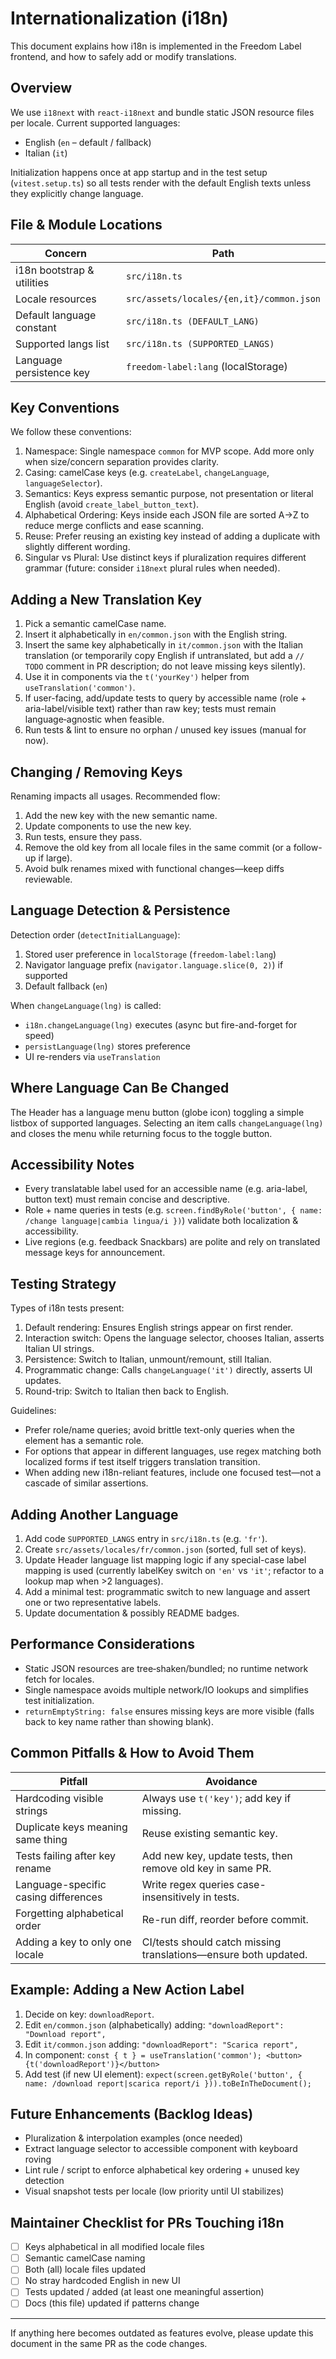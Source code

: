 # Internationalization (i18n)

This document explains how i18n is implemented in the Freedom Label frontend, and how to safely add or modify translations.

## Overview

We use `i18next` with `react-i18next` and bundle static JSON resource files per locale. Current supported languages:

- English (`en` – default / fallback)
- Italian (`it`)

Initialization happens once at app startup and in the test setup (`vitest.setup.ts`) so all tests render with the default English texts unless they explicitly change language.

## File & Module Locations

| Concern                    | Path                                     |
| -------------------------- | ---------------------------------------- |
| i18n bootstrap & utilities | `src/i18n.ts`                            |
| Locale resources           | `src/assets/locales/{en,it}/common.json` |
| Default language constant  | `src/i18n.ts (DEFAULT_LANG)`             |
| Supported langs list       | `src/i18n.ts (SUPPORTED_LANGS)`          |
| Language persistence key   | `freedom-label:lang` (localStorage)      |

## Key Conventions

We follow these conventions:

1. Namespace: Single namespace `common` for MVP scope. Add more only when size/concern separation provides clarity.
2. Casing: camelCase keys (e.g. `createLabel`, `changeLanguage`, `languageSelector`).
3. Semantics: Keys express semantic purpose, not presentation or literal English (avoid `create_label_button_text`).
4. Alphabetical Ordering: Keys inside each JSON file are sorted A→Z to reduce merge conflicts and ease scanning.
5. Reuse: Prefer reusing an existing key instead of adding a duplicate with slightly different wording.
6. Singular vs Plural: Use distinct keys if pluralization requires different grammar (future: consider `i18next` plural rules when needed).

## Adding a New Translation Key

1. Pick a semantic camelCase name.
2. Insert it alphabetically in `en/common.json` with the English string.
3. Insert the same key alphabetically in `it/common.json` with the Italian translation (or temporarily copy English if untranslated, but add a `// TODO` comment in PR description; do not leave missing keys silently).
4. Use it in components via the `t('yourKey')` helper from `useTranslation('common')`.
5. If user-facing, add/update tests to query by accessible name (role + aria-label/visible text) rather than raw key; tests must remain language‑agnostic when feasible.
6. Run tests & lint to ensure no orphan / unused key issues (manual for now).

## Changing / Removing Keys

Renaming impacts all usages. Recommended flow:

1. Add the new key with the new semantic name.
2. Update components to use the new key.
3. Run tests, ensure they pass.
4. Remove the old key from all locale files in the same commit (or a follow-up if large).
5. Avoid bulk renames mixed with functional changes—keep diffs reviewable.

## Language Detection & Persistence

Detection order (`detectInitialLanguage`):

1. Stored user preference in `localStorage` (`freedom-label:lang`)
2. Navigator language prefix (`navigator.language.slice(0, 2)`) if supported
3. Default fallback (`en`)

When `changeLanguage(lng)` is called:

- `i18n.changeLanguage(lng)` executes (async but fire-and-forget for speed)
- `persistLanguage(lng)` stores preference
- UI re-renders via `useTranslation`

## Where Language Can Be Changed

The Header has a language menu button (globe icon) toggling a simple listbox of supported languages. Selecting an item calls `changeLanguage(lng)` and closes the menu while returning focus to the toggle button.

## Accessibility Notes

- Every translatable label used for an accessible name (e.g. aria-label, button text) must remain concise and descriptive.
- Role + name queries in tests (e.g. `screen.findByRole('button', { name: /change language|cambia lingua/i })`) validate both localization & accessibility.
- Live regions (e.g. feedback Snackbars) are polite and rely on translated message keys for announcement.

## Testing Strategy

Types of i18n tests present:

1. Default rendering: Ensures English strings appear on first render.
2. Interaction switch: Opens the language selector, chooses Italian, asserts Italian UI strings.
3. Persistence: Switch to Italian, unmount/remount, still Italian.
4. Programmatic change: Calls `changeLanguage('it')` directly, asserts UI updates.
5. Round-trip: Switch to Italian then back to English.

Guidelines:

- Prefer role/name queries; avoid brittle text-only queries when the element has a semantic role.
- For options that appear in different languages, use regex matching both localized forms if test itself triggers translation transition.
- When adding new i18n-reliant features, include one focused test—not a cascade of similar assertions.

## Adding Another Language

1. Add code `SUPPORTED_LANGS` entry in `src/i18n.ts` (e.g. `'fr'`).
2. Create `src/assets/locales/fr/common.json` (sorted, full set of keys).
3. Update Header language list mapping logic if any special-case label mapping is used (currently labelKey switch on `'en'` vs `'it'`; refactor to a lookup map when >2 languages).
4. Add a minimal test: programmatic switch to new language and assert one or two representative labels.
5. Update documentation & possibly README badges.

## Performance Considerations

- Static JSON resources are tree‑shaken/bundled; no runtime network fetch for locales.
- Single namespace avoids multiple network/IO lookups and simplifies test initialization.
- `returnEmptyString: false` ensures missing keys are more visible (falls back to key name rather than showing blank).

## Common Pitfalls & How to Avoid Them

| Pitfall                              | Avoidance                                                       |
| ------------------------------------ | --------------------------------------------------------------- |
| Hardcoding visible strings           | Always use `t('key')`; add key if missing.                      |
| Duplicate keys meaning same thing    | Reuse existing semantic key.                                    |
| Tests failing after key rename       | Add new key, update tests, then remove old key in same PR.      |
| Language-specific casing differences | Write regex queries case-insensitively in tests.                |
| Forgetting alphabetical order        | Re-run diff, reorder before commit.                             |
| Adding a key to only one locale      | CI/tests should catch missing translations—ensure both updated. |

## Example: Adding a New Action Label

1. Decide on key: `downloadReport`.
2. Edit `en/common.json` (alphabetically) adding: `"downloadReport": "Download report",`
3. Edit `it/common.json` adding: `"downloadReport": "Scarica report",`
4. In component: `const { t } = useTranslation('common'); <button>{t('downloadReport')}</button>`
5. Add test (if new UI element): `expect(screen.getByRole('button', { name: /download report|scarica report/i })).toBeInTheDocument();`

## Future Enhancements (Backlog Ideas)

- Pluralization & interpolation examples (once needed)
- Extract language selector to accessible component with keyboard roving
- Lint rule / script to enforce alphabetical key ordering + unused key detection
- Visual snapshot tests per locale (low priority until UI stabilizes)

## Maintainer Checklist for PRs Touching i18n

- [ ] Keys alphabetical in all modified locale files
- [ ] Semantic camelCase naming
- [ ] Both (all) locale files updated
- [ ] No stray hardcoded English in new UI
- [ ] Tests updated / added (at least one meaningful assertion)
- [ ] Docs (this file) updated if patterns change

---

If anything here becomes outdated as features evolve, please update this document in the same PR as the code changes.
